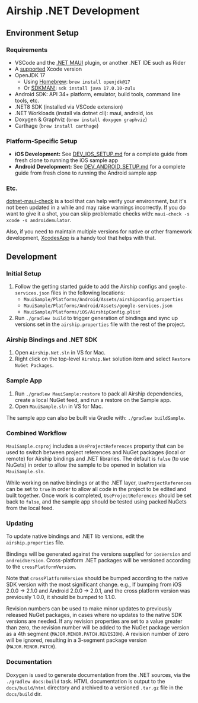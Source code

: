 # Airship .NET Development

## Environment Setup

### Requirements

* VSCode and the [.NET MAUI](https://marketplace.visualstudio.com/items?itemName=ms-dotnettools.dotnet-maui) plugin, or another .NET IDE such as Rider
* A [supported](https://github.com/dotnet/maui/wiki/Release-Versions) Xcode version
* OpenJDK 17
  * Using [Homebrew](https://brew.sh/): `brew install openjdk@17`
  * Or [SDKMAN!](https://sdkman.io/): `sdk install java 17.0.10-zulu`
* Android SDK: API 34+ platform, emulator, build tools, command line tools, etc.
* .NET8 SDK (installed via VSCode extension)
* .NET Workloads (install via dotnet cli): maui, android, ios
* Doxygen & Graphviz (`brew install doxygen graphviz`)
* Carthage (`brew install carthage`)

### Platform-Specific Setup

* **iOS Development:** See [DEV_IOS_SETUP.md](DEV_IOS_SETUP.md) for a complete guide from fresh clone to running the iOS sample app
* **Android Development:** See [DEV_ANDROID_SETUP.md](DEV_ANDROID_SETUP.md) for a complete guide from fresh clone to running the Android sample app

### Etc.

[dotnet-maui-check](https://github.com/Redth/dotnet-maui-check) is a tool that can help verify your environment, but it's not been updated in a while and may raise warnings incorrectly. If you do want to give it a shot, you can skip problematic checks with: `maui-check -s xcode -s androidemulator`.

Also, if you need to maintain multiple versions for native or other framework development, [XcodesApp](https://github.com/RobotsAndPencils/XcodesApp) is a handy tool that helps with that.

## Development

### Initial Setup

1. Follow the getting started guide to add the Airship configs and `google-services.json` files in the following locations:
    * `MauiSample/Platforms/Android/Assets/airshipconfig.properties`
    * `MauiSample/Platforms/Android/Assets/google-services.json`
    * `MauiSample/Platforms/iOS/AirshipConfig.plist`
1. Run `./gradlew build` to trigger generation of bindings and sync up versions set in the `airship.properties` file with the rest of the project.

### Airship Bindings and .NET SDK

1. Open `Airship.Net.sln` in VS for Mac.
1. Right click on the top-level `Airship.Net` solution item and select `Restore NuGet Packages`.

### Sample App

1. Run `./gradlew MauiSample:restore` to pack all Airship dependencies, create a local NuGet feed, and run a restore on the Sample app.
2. Open `MauiSample.sln` in VS for Mac.

The sample app can also be built via Gradle with: `./gradlew buildSample`.

### Combined Workflow

`MauiSample.csproj` includes a `UseProjectReferences` property that can be used to switch between project references and NuGet packages (local or remote) for Airship bindings and .NET libraries. The default is `false` (to use NuGets) in order to allow the sample to be opened in isolation via `MauiSample.sln`.

While working on native bindings or at the .NET layer, `UseProjectReferences` can be set to `true` in order to allow all code in the project to be edited and built together. Once work is completed, `UseProjectReferences` should be set back to `false`, and the sample app should be tested using packed NuGets from the local feed.

### Updating

To update native bindings and .NET lib versions, edit the `airship.properties` file.

Bindings will be generated against the versions supplied for `iosVersion` and `androidVersion`. Cross-platform .NET packages will be versioned according to the `crossPlatformVersion`.

Note that `crossPlatformVersion` should be bumped according to the native SDK version with the most significant change. e.g., If bumping from iOS 2.0.0 -> 2.1.0 and Android 2.0.0 -> 2.0.1, and the cross platform version was previously 1.0.0, it should be bumped to 1.1.0.

Revision numbers can be used to make minor updates to previously released NuGet packages, in cases where no updates to the native SDK versions are needed. If any revision properties are set to a value greater than zero, the revision number will be added to the NuGet package version as a 4th segment (`MAJOR.MINOR.PATCH.REVISION`). A revision number of zero will be ignored, resulting in a 3-segment package version (`MAJOR.MINOR.PATCH`).

### Documentation

Doxygen is used to generate documentation from the .NET sources, via the `./gradlew docs:build` task. HTML documentation is output to the `docs/build/html` directory and archived to a versioned `.tar.gz` file in the `docs/build` dir.
